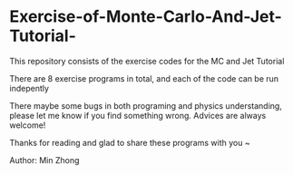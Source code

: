 # Exercise-of-Monte-Carlo-And-Jet-Tutorial-
This repository consists of the exercise codes for the MC and Jet Tutorial

There are 8 exercise programs in total,  and each of the code can be run indepently

There maybe some bugs in both programing and physics understanding, please let me know if you find something wrong. 
Advices are always welcome!

Thanks for reading and glad to share these programs with you ~ 

Author: Min Zhong
